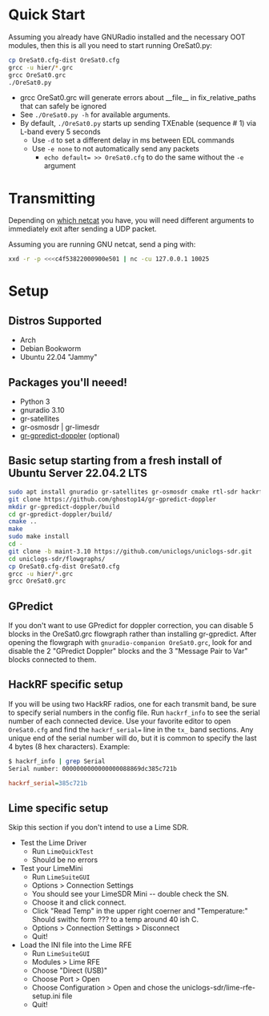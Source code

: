 # Quick Start
Assuming you already have GNURadio installed and the necessary OOT modules, then this is all you need to start running OreSat0.py:
```bash
cp OreSat0.cfg-dist OreSat0.cfg
grcc -u hier/*.grc
grcc OreSat0.grc
./OreSat0.py
```

* grcc OreSat0.grc will generate errors about \_\_file\_\_ in fix_relative_paths that can safely be ignored
* See `./OreSat0.py -h` for available arguments.
* By default, `./OreSat0.py` starts up sending TXEnable (sequence # 1) via L-band every 5 seconds
  * Use `-d` to set a different delay in ms between EDL commands
  * Use `-e none` to not automatically send any packets
    * `echo default= >> OreSat0.cfg` to do the same without the `-e` argument

# Transmitting
Depending on [which netcat](https://stackoverflow.com/a/75431334/7308581) you have, you will need different arguments to immediately exit after sending a UDP packet.

Assuming you are running GNU netcat, send a ping with:

```bash
xxd -r -p <<<c4f53822000900e501 | nc -cu 127.0.0.1 10025
```

# Setup

## Distros Supported
* Arch
* Debian Bookworm
* Ubuntu 22.04 "Jammy"

## Packages you'll neeed!
* Python 3
* gnuradio 3.10
* gr-satellites
* gr-osmosdr | gr-limesdr
* [gr-gpredict-doppler](https://github.com/ghostop14/gr-gpredict-doppler) (optional)

## Basic setup starting from a fresh install of Ubuntu Server 22.04.2 LTS
```bash
sudo apt install gnuradio gr-satellites gr-osmosdr cmake rtl-sdr hackrf && volk_profile
git clone https://github.com/ghostop14/gr-gpredict-doppler
mkdir gr-gpredict-doppler/build
cd gr-gpredict-doppler/build/
cmake ..
make
sudo make install
cd -
git clone -b maint-3.10 https://github.com/uniclogs/uniclogs-sdr.git
cd uniclogs-sdr/flowgraphs/
cp OreSat0.cfg-dist OreSat0.cfg
grcc -u hier/*.grc
grcc OreSat0.grc
```

## GPredict
If you don't want to use GPredict for doppler correction, you can disable 5 blocks in the OreSat0.grc flowgraph rather than installing gr-gpredict. After opening the flowgraph with `gnuradio-companion OreSat0.grc`, look for and disable the 2 "GPredict Doppler" blocks and the 3 "Message Pair to Var" blocks connected to them.

## HackRF specific setup
If you will be using two HackRF radios, one for each transmit band, be sure to specify serial numbers in the config file. Run `hackrf_info` to see the serial number of each connected device. Use your favorite editor to open `OreSat0.cfg` and find the `hackrf_serial=` line in the `tx_` band sections. Any unique end of the serial number will do, but it is common to specify the last 4 bytes (8 hex characters). Example:

```bash
$ hackrf_info | grep Serial
Serial number: 0000000000000000088869dc385c721b
```

```ini
hackrf_serial=385c721b
```

## Lime specific setup
Skip this section if you don't intend to use a Lime SDR.

* Test the Lime Driver
   * Run `LimeQuickTest`
   * Should be no errors
* Test your LimeMini
   * Run `LimeSuiteGUI`
   * Options > Connection Settings 
   * You should see your LimeSDR Mini -- double check the SN.
   * Choose it and click connect.
   * Click "Read Temp" in the upper right coerner and "Temperature:" Should swithc form ??? to a temp around 40 ish C.
   * Options > Connection Settings > Disconnect 
   * Quit!
* Load the INI file into the Lime RFE
   * Run `LimeSuiteGUI`
   * Modules > Lime RFE
   * Choose "Direct (USB)"
   * Choose Port > Open
   * Choose Configuration > Open  and chose the uniclogs-sdr/lime-rfe-setup.ini file
   * Quit!

